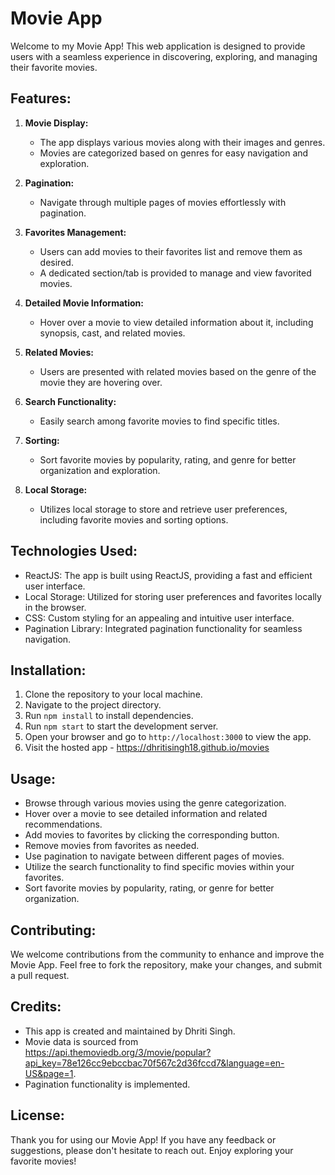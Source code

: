 # Movie App

Welcome to my Movie App! This web application is designed to provide users with a seamless experience in discovering, exploring, and managing their favorite movies.

## Features:

1. **Movie Display:** 
   - The app displays various movies along with their images and genres.
   - Movies are categorized based on genres for easy navigation and exploration.

2. **Pagination:** 
   - Navigate through multiple pages of movies effortlessly with pagination.

3. **Favorites Management:** 
   - Users can add movies to their favorites list and remove them as desired.
   - A dedicated section/tab is provided to manage and view favorited movies.

4. **Detailed Movie Information:**
   - Hover over a movie to view detailed information about it, including synopsis, cast, and related movies.

5. **Related Movies:**
   - Users are presented with related movies based on the genre of the movie they are hovering over.

6. **Search Functionality:**
   - Easily search among favorite movies to find specific titles.
  
7. **Sorting:**
   - Sort favorite movies by popularity, rating, and genre for better organization and exploration.

8. **Local Storage:**
   - Utilizes local storage to store and retrieve user preferences, including favorite movies and sorting options.

## Technologies Used:
- ReactJS: The app is built using ReactJS, providing a fast and efficient user interface.
- Local Storage: Utilized for storing user preferences and favorites locally in the browser.
- CSS: Custom styling for an appealing and intuitive user interface.
- Pagination Library: Integrated pagination functionality for seamless navigation.

## Installation:
1. Clone the repository to your local machine.
2. Navigate to the project directory.
3. Run `npm install` to install dependencies.
4. Run `npm start` to start the development server.
5. Open your browser and go to `http://localhost:3000` to view the app.
6. Visit the hosted app - https://dhritisingh18.github.io/movies

## Usage:
- Browse through various movies using the genre categorization.
- Hover over a movie to see detailed information and related recommendations.
- Add movies to favorites by clicking the corresponding button.
- Remove movies from favorites as needed.
- Use pagination to navigate between different pages of movies.
- Utilize the search functionality to find specific movies within your favorites.
- Sort favorite movies by popularity, rating, or genre for better organization.

## Contributing:
We welcome contributions from the community to enhance and improve the Movie App. Feel free to fork the repository, make your changes, and submit a pull request.

## Credits:
- This app is created and maintained by Dhriti Singh.
- Movie data is sourced from https://api.themoviedb.org/3/movie/popular?api_key=78e126cc9ebccbac70f567c2d36fccd7&language=en-US&page=1.
- Pagination functionality is implemented.

## License:

Thank you for using our Movie App! If you have any feedback or suggestions, please don't hesitate to reach out. Enjoy exploring your favorite movies!
